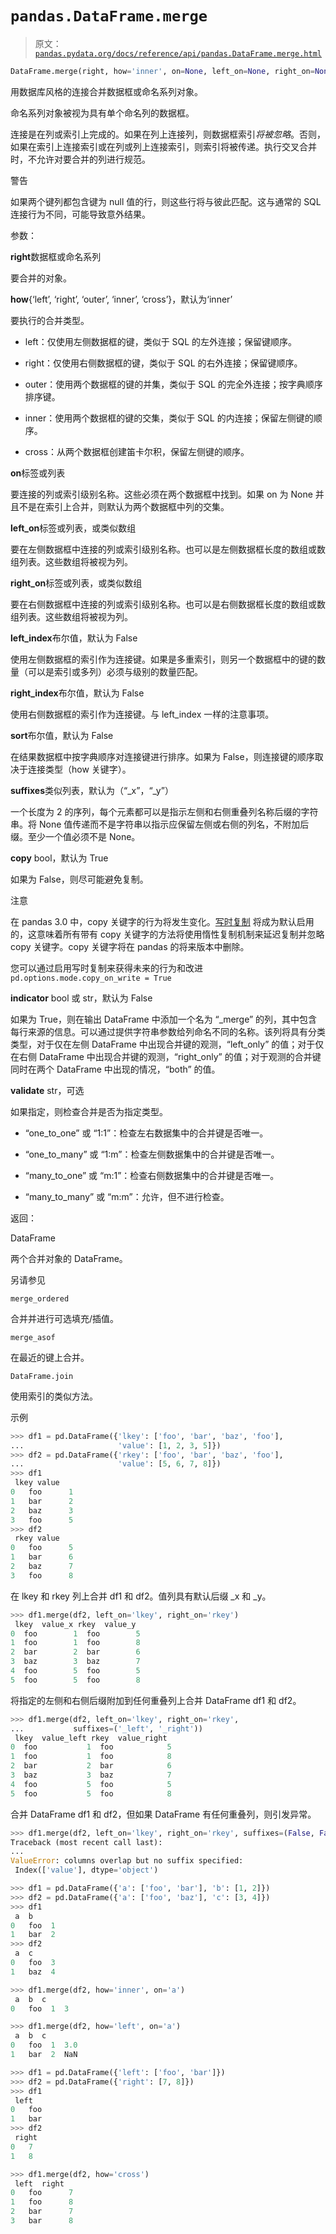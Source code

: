 # `pandas.DataFrame.merge`

> 原文：[`pandas.pydata.org/docs/reference/api/pandas.DataFrame.merge.html`](https://pandas.pydata.org/docs/reference/api/pandas.DataFrame.merge.html)

```py
DataFrame.merge(right, how='inner', on=None, left_on=None, right_on=None, left_index=False, right_index=False, sort=False, suffixes=('_x', '_y'), copy=None, indicator=False, validate=None)
```

用数据库风格的连接合并数据框或命名系列对象。

命名系列对象被视为具有单个命名列的数据框。

连接是在列或索引上完成的。如果在列上连接列，则数据框索引*将被忽略*。否则，如果在索引上连接索引或在列或列上连接索引，则索引将被传递。执行交叉合并时，不允许对要合并的列进行规范。

警告

如果两个键列都包含键为 null 值的行，则这些行将与彼此匹配。这与通常的 SQL 连接行为不同，可能导致意外结果。

参数：

**right**数据框或命名系列

要合并的对象。

**how**{‘left’, ‘right’, ‘outer’, ‘inner’, ‘cross’}，默认为‘inner’

要执行的合并类型。

+   left：仅使用左侧数据框的键，类似于 SQL 的左外连接；保留键顺序。

+   right：仅使用右侧数据框的键，类似于 SQL 的右外连接；保留键顺序。

+   outer：使用两个数据框的键的并集，类似于 SQL 的完全外连接；按字典顺序排序键。

+   inner：使用两个数据框的键的交集，类似于 SQL 的内连接；保留左侧键的顺序。

+   cross：从两个数据框创建笛卡尔积，保留左侧键的顺序。

**on**标签或列表

要连接的列或索引级别名称。这些必须在两个数据框中找到。如果 on 为 None 并且不是在索引上合并，则默认为两个数据框中列的交集。

**left_on**标签或列表，或类似数组

要在左侧数据框中连接的列或索引级别名称。也可以是左侧数据框长度的数组或数组列表。这些数组将被视为列。

**right_on**标签或列表，或类似数组

要在右侧数据框中连接的列或索引级别名称。也可以是右侧数据框长度的数组或数组列表。这些数组将被视为列。

**left_index**布尔值，默认为 False

使用左侧数据框的索引作为连接键。如果是多重索引，则另一个数据框中的键的数量（可以是索引或多列）必须与级别的数量匹配。

**right_index**布尔值，默认为 False

使用右侧数据框的索引作为连接键。与 left_index 一样的注意事项。

**sort**布尔值，默认为 False

在结果数据框中按字典顺序对连接键进行排序。如果为 False，则连接键的顺序取决于连接类型（how 关键字）。

**suffixes**类似列表，默认为（“_x”，“_y”）

一个长度为 2 的序列，每个元素都可以是指示左侧和右侧重叠列名称后缀的字符串。将 None 值传递而不是字符串以指示应保留左侧或右侧的列名，不附加后缀。至少一个值必须不是 None。

**copy** bool，默认为 True

如果为 False，则尽可能避免复制。

注意

在 pandas 3.0 中，copy 关键字的行为将发生变化。[写时复制](https://pandas.pydata.org/docs/dev/user_guide/copy_on_write.html) 将成为默认启用的，这意味着所有带有 copy 关键字的方法将使用惰性复制机制来延迟复制并忽略 copy 关键字。copy 关键字将在 pandas 的将来版本中删除。

您可以通过启用写时复制来获得未来的行为和改进 `pd.options.mode.copy_on_write = True`

**indicator** bool 或 str，默认为 False

如果为 True，则在输出 DataFrame 中添加一个名为 “_merge” 的列，其中包含每行来源的信息。可以通过提供字符串参数给列命名不同的名称。该列将具有分类类型，对于仅在左侧 DataFrame 中出现合并键的观测，“left_only” 的值；对于仅在右侧 DataFrame 中出现合并键的观测，“right_only” 的值；对于观测的合并键同时在两个 DataFrame 中出现的情况，“both” 的值。

**validate** str，可选

如果指定，则检查合并是否为指定类型。

+   “one_to_one” 或 “1:1”：检查左右数据集中的合并键是否唯一。

+   “one_to_many” 或 “1:m”：检查左侧数据集中的合并键是否唯一。

+   “many_to_one” 或 “m:1”：检查右侧数据集中的合并键是否唯一。

+   “many_to_many” 或 “m:m”：允许，但不进行检查。

返回：

DataFrame

两个合并对象的 DataFrame。

另请参见

`merge_ordered`

合并并进行可选填充/插值。

`merge_asof`

在最近的键上合并。

`DataFrame.join`

使用索引的类似方法。

示例

```py
>>> df1 = pd.DataFrame({'lkey': ['foo', 'bar', 'baz', 'foo'],
...                     'value': [1, 2, 3, 5]})
>>> df2 = pd.DataFrame({'rkey': ['foo', 'bar', 'baz', 'foo'],
...                     'value': [5, 6, 7, 8]})
>>> df1
 lkey value
0   foo      1
1   bar      2
2   baz      3
3   foo      5
>>> df2
 rkey value
0   foo      5
1   bar      6
2   baz      7
3   foo      8 
```

在 lkey 和 rkey 列上合并 df1 和 df2。值列具有默认后缀 _x 和 _y。

```py
>>> df1.merge(df2, left_on='lkey', right_on='rkey')
 lkey  value_x rkey  value_y
0  foo        1  foo        5
1  foo        1  foo        8
2  bar        2  bar        6
3  baz        3  baz        7
4  foo        5  foo        5
5  foo        5  foo        8 
```

将指定的左侧和右侧后缀附加到任何重叠列上合并 DataFrame df1 和 df2。

```py
>>> df1.merge(df2, left_on='lkey', right_on='rkey',
...           suffixes=('_left', '_right'))
 lkey  value_left rkey  value_right
0  foo           1  foo            5
1  foo           1  foo            8
2  bar           2  bar            6
3  baz           3  baz            7
4  foo           5  foo            5
5  foo           5  foo            8 
```

合并 DataFrame df1 和 df2，但如果 DataFrame 有任何重叠列，则引发异常。

```py
>>> df1.merge(df2, left_on='lkey', right_on='rkey', suffixes=(False, False))
Traceback (most recent call last):
...
ValueError: columns overlap but no suffix specified:
 Index(['value'], dtype='object') 
```

```py
>>> df1 = pd.DataFrame({'a': ['foo', 'bar'], 'b': [1, 2]})
>>> df2 = pd.DataFrame({'a': ['foo', 'baz'], 'c': [3, 4]})
>>> df1
 a  b
0   foo  1
1   bar  2
>>> df2
 a  c
0   foo  3
1   baz  4 
```

```py
>>> df1.merge(df2, how='inner', on='a')
 a  b  c
0   foo  1  3 
```

```py
>>> df1.merge(df2, how='left', on='a')
 a  b  c
0   foo  1  3.0
1   bar  2  NaN 
```

```py
>>> df1 = pd.DataFrame({'left': ['foo', 'bar']})
>>> df2 = pd.DataFrame({'right': [7, 8]})
>>> df1
 left
0   foo
1   bar
>>> df2
 right
0   7
1   8 
```

```py
>>> df1.merge(df2, how='cross')
 left  right
0   foo      7
1   foo      8
2   bar      7
3   bar      8 
```
